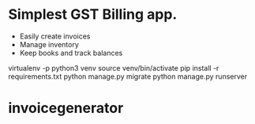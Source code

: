 
# Simplest GST Billing app.

* Easily create invoices
* Manage inventory
* Keep books and track balances



virtualenv -p python3 venv
source venv/bin/activate
pip install -r requirements.txt
python manage.py migrate
python manage.py runserver

# invoicegenerator
